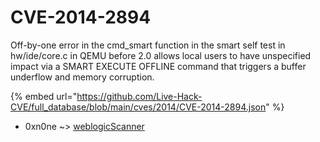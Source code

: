 # CVE-2014-2894

Off-by-one error in the cmd_smart function in the smart self test in hw/ide/core.c in QEMU before 2.0 allows local users to have unspecified impact via a SMART EXECUTE OFFLINE command that triggers a buffer underflow and memory corruption.

{% embed url="https://github.com/Live-Hack-CVE/full_database/blob/main/cves/2014/CVE-2014-2894.json" %}


* 0xn0ne ~> [weblogicScanner](https://www.alice-snow.ru/2014/database/cve-2014-2894/weblogicscanner-0xn0ne)